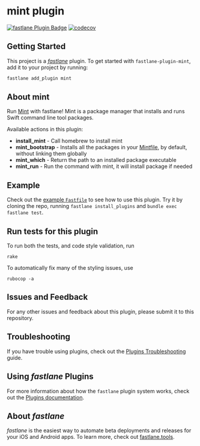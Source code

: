 # mint plugin

[![fastlane Plugin Badge](https://rawcdn.githack.com/fastlane/fastlane/master/fastlane/assets/plugin-badge.svg)](https://rubygems.org/gems/fastlane-plugin-mint)
[![codecov](https://codecov.io/gh/WezSieTato/fastlane-plugin-mint/branch/master/graph/badge.svg)](https://codecov.io/gh/WezSieTato/fastlane-plugin-mint)

## Getting Started

This project is a [_fastlane_](https://github.com/fastlane/fastlane) plugin. To get started with `fastlane-plugin-mint`, add it to your project by running:

```bash
fastlane add_plugin mint
```

## About mint

Run [Mint](https://github.com/yonaskolb/Mint) with fastlane! Mint is a package manager that installs and runs Swift command line tool packages.

Available actions in this plugin:
 
 * __install_mint__ - Call homebrew to install mint
 * __mint_bootstrap__ - Installs all the packages in your [Mintfile](https://github.com/yonaskolb/Mint#mintfile), by default, without linking them globally
 * __mint_which__ - Return the path to an installed package executable
  * __mint_run__ - Run the command with mint, it will install package if needed

## Example

Check out the [example `Fastfile`](fastlane/Fastfile) to see how to use this plugin. Try it by cloning the repo, running `fastlane install_plugins` and `bundle exec fastlane test`.

## Run tests for this plugin

To run both the tests, and code style validation, run

```
rake
```

To automatically fix many of the styling issues, use
```
rubocop -a
```

## Issues and Feedback

For any other issues and feedback about this plugin, please submit it to this repository.

## Troubleshooting

If you have trouble using plugins, check out the [Plugins Troubleshooting](https://docs.fastlane.tools/plugins/plugins-troubleshooting/) guide.

## Using _fastlane_ Plugins

For more information about how the `fastlane` plugin system works, check out the [Plugins documentation](https://docs.fastlane.tools/plugins/create-plugin/).

## About _fastlane_

_fastlane_ is the easiest way to automate beta deployments and releases for your iOS and Android apps. To learn more, check out [fastlane.tools](https://fastlane.tools).
